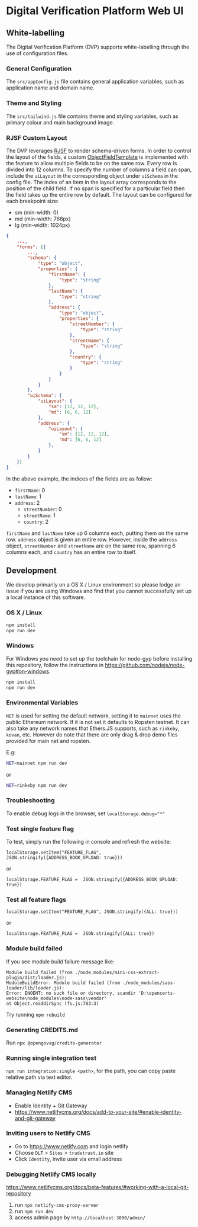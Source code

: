 # Digital Verification Platform Web UI

## White-labelling

The Digital Verification Platform (DVP) supports white-labelling through the use of configuration files.

### General Configuration

The `src/appConfig.js` file contains general application variables, such as application name and domain name.

### Theme and Styling

The `src/tailwind.js` file contains theme and styling variables, such as primary colour and main background image.

### RJSF Custom Layout

The DVP leverages [RJSF](https://react-jsonschema-form.readthedocs.io/en/latest/) to render schema-driven forms. In order to control the layout of the fields, a custom [ObjectFieldTemplate](https://react-jsonschema-form.readthedocs.io/en/latest/advanced-customization/custom-templates/#objectfieldtemplate) is implemented with the feature to allow multiple fields to be on the same row. Every row is divided into 12 columns. To specify the number of columns a field can span, include the `uiLayout` in the corresponding object under `uiSchema` in the config file. The index of an item in the layout array corresponds to the position of the child field. If no span is specified for a particular field then the field takes up the entire row by default. The layout can be configured for each breakpoint size:

- sm (min-width: 0)
- md (min-width: 768px)
- lg (min-width: 1024px)

```json
{
    ...,
    "forms": [{
        ...,
        "schema": {
            "type": "object",
            "properties": {
                "firstName": {
                    "type": "string"
                },
                "lastName": {
                    "type": "string"
                },
                "address": {
                    "type": "object",
                    "properties": {
                        "streetNumber": {
                            "type": "string"
                        },
                        "streetName": {
                            "type": "string"
                        },
                        "country": {
                            "type": "string"
                        }
                    }
                }
            }
        },
        "uiSchema": {
            "uiLayout": {
                "sm": [12, 12, 12],
                "md": [6, 6, 12]
            },
            "address": {
                "uiLayout": {
                    "sm": [12, 12, 12],
                    "md": [6, 6, 12]
                },
            }
        }
    }]
}
```

In the above example, the indices of the fields are as follow:

- `firstName`: 0
- `lastName`: 1
- `address`: 2
  - `streetNumber`: 0
  - `streetName`: 1
  - `country`: 2

`firstName` and `lastName` take up 6 columns each, putting them on the same row. `address` object is given an entire row. However, inside the `address` object, `streetNumber` and `streetName` are on the same row, spanning 6 columns each, and `country` has an entire row to itself.

## Development

We develop primarily on a OS X / Linux environment so please lodge an issue if you are using Windows and find that you cannot successfully set up a local instance of this software.

### OS X / Linux

```bash
npm install
npm run dev
```

### Windows

For Windows you need to set up the toolchain for node-gyp before installing this repository, follow the instructions in https://github.com/nodejs/node-gyp#on-windows.

```bash
npm install
npm run dev
```

### Environmental Variables

`NET` is used for setting the default network, setting it to `mainnet` uses the public Ethereum network. If it is not set it defaults to Ropsten testnet.
It can also take any network names that Ethers.JS supports, such as `rinkeby`, `kovan`, etc.
However do note that there are only drag & drop demo files provided for main net and ropsten.

E.g:

```bash
NET=mainnet npm run dev
```

or

```bash
NET=rinkeby npm run dev
```

### Troubleshooting

To enable debug logs in the browser, set `localStorage.debug="*"`

### Test single feature flag

To test, simply run the following in console and refresh the website:

```
localStorage.setItem("FEATURE_FLAG", JSON.stringify({ADDRESS_BOOK_UPLOAD: true}))
```

or

```
localStorage.FEATURE_FLAG =  JSON.stringify({ADDRESS_BOOK_UPLOAD: true})
```

### Test all feature flags

```
localStorage.setItem("FEATURE_FLAG", JSON.stringify({ALL: true}))
```

or

```
localStorage.FEATURE_FLAG =  JSON.stringify({ALL: true})
```

### Module build failed

If you see module build failure message like:

```
Module build failed (from ./node_modules/mini-css-extract-plugin/dist/loader.js):
ModuleBuildError: Module build failed (from ./node_modules/sass-loader/lib/loader.js):
Error: ENOENT: no such file or directory, scandir 'D:\opencerts-website\node_modules\node-sass\vendor'
at Object.readdirSync (fs.js:783:3)
```

Try running `npm rebuild`

### Generating CREDITS.md

Run `npx @opengovsg/credits-generator`

### Running single integration test

`npm run integration:single <path>`, for the path, you can copy paste relative path via text editor.

### Managing Netlify CMS

- Enable Identity + Git Gateway
- https://www.netlifycms.org/docs/add-to-your-site/#enable-identity-and-git-gateway

### Inviting users to Netlify CMS

- Go to https://www.netlify.com and login netlify
- Choose `DLT` > `Sites` > `tradetrust.io` site
- Click `Identity`, invite user via email address

### Debugging Netlify CMS locally

https://www.netlifycms.org/docs/beta-features/#working-with-a-local-git-repository

1. run `npx netlify-cms-proxy-server`
2. run `npm run dev`
3. access admin page by `http://localhost:3000/admin/`

